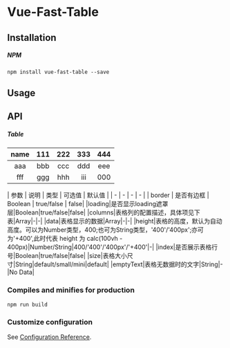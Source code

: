 # Vue-Fast-Table

## Installation

##### NPM

```
npm install vue-fast-table --save
```

## Usage


## API

##### Table

name | 111 | 222 | 333 | 444
:-: | :-: | :-: | :-: | :-:
aaa | bbb | ccc | ddd | eee| 
fff | ggg| hhh | iii | 000|



| 参数 | 说明 | 类型 | 可选值 | 默认值 |
| - | - | - | - |
| border | 是否有边框 | Boolean | true/false | false|
|loading|是否显示loading遮罩层|Boolean|true/false|false|
|columns|表格列的配置描述，具体项见下表|Array|-|-|
|data|表格显示的数据|Array|-|-|
|height|表格的高度，默认为自动高度。可以为Number类型，400;也可为String类型，'400'/'400px';亦可为'+400',此时代表 height 为 calc(100vh - 400px)|Number/String|400/'400'/'400px'/'+400'|-|
|index|是否展示表格行号|Boolean|true/false|false|
|size|表格大小尺寸|String|default/small/mini|default|
|emptyText|表格无数据时的文字|String|-|No Data|


### Compiles and minifies for production
```
npm run build
```

### Customize configuration
See [Configuration Reference](https://cli.vuejs.org/config/).
